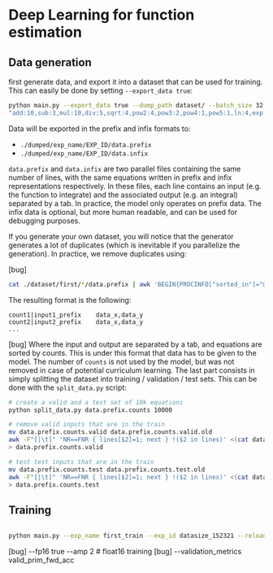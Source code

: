 # Deep Learning for function estimation


## Data generation

first generate data, and export it into a dataset that can be used for training. This can easily be done by setting `--export_data true`:
```bash
python main.py --export_data true --dump_path dataset/ --batch_size 32 --cpu true --exp_name first --num_workers 1 --env_base_seed -1  --n_variables 1 --leaf_probs "0.75,0.25,0" --max_ops 5 --max_int 5 --positive true --max_len 64 --epoch_size 10 --max_epoch 10 --operators "add:10,sub:3,mul:10,pow2:4,pow3:2,pow4:1,pow5:1,exp:4,sin:4,cos:4,tan:4"
"add:10,sub:3,mul:10,div:5,sqrt:4,pow2:4,pow3:2,pow4:1,pow5:1,ln:4,exp:4,sin:4,cos:4,tan:4,asin:1,acos:1,atan:1,sinh:1,cosh:1,tanh:1,asinh:1,acosh:1,atanh:1"
```

Data will be exported in the prefix and infix formats to:
- `./dumped/exp_name/EXP_ID/data.prefix`
- `./dumped/exp_name/EXP_ID/data.infix`

`data.prefix` and `data.infix` are two parallel files containing the same number of lines, with the same equations written in prefix and infix representations respectively. In these files, each line contains an input (e.g. the function to integrate) and the associated output (e.g. an integral) separated by a tab. In practice, the model only operates on prefix data. The infix data is optional, but more human readable, and can be used for debugging purposes.

If you generate your own dataset, you will notice that the generator generates a lot of duplicates (which is inevitable if you parallelize the generation). In practice, we remove duplicates using:

[bug]
```bash
cat ./dataset/first/*/data.prefix | awk 'BEGIN{PROCINFO["sorted_in"]="@val_num_desc"}{c[$0]++}END{for (i in c) printf("%i|%s\n",c[i],i)}' > data.prefix.counts

```

The resulting format is the following:
```
count1|input1_prefix    data_x,data_y
count2|input2_prefix    data_x,data_y
...
```
[bug]
Where the input and output are separated by a tab, and equations are sorted by counts. This is under this format that data has to be given to the model. The number of `counts` is not used by the model, but was not removed in case of potential curriculum learning. The last part consists in simply splitting the dataset into training / validation / test sets. This can be done with the `split_data.py` script:

```bash
# create a valid and a test set of 10k equations
python split_data.py data.prefix.counts 10000

# remove valid inputs that are in the train
mv data.prefix.counts.valid data.prefix.counts.valid.old
awk -F"[|\t]" 'NR==FNR { lines[$2]=1; next } !($2 in lines)' <(cat data.prefix.counts.train) data.prefix.counts.valid.old \
> data.prefix.counts.valid

# test test inputs that are in the train
mv data.prefix.counts.test data.prefix.counts.test.old
awk -F"[|\t]" 'NR==FNR { lines[$2]=1; next } !($2 in lines)' <(cat data.prefix.counts.train) data.prefix.counts.test.old \
> data.prefix.counts.test
```


## Training

```bash

python main.py --exp_name first_train --exp_id datasize_152321 --reload_data "data.prefix.counts.train,data.prefix.counts.valid,data.prefix.counts.test" --reload_size 152321 --token_size 64 --emb_dim 256 --n_enc_layers 6 --n_dec_layers 6 --n_heads 8 --optimizer "adam,lr=0.0001"  --batch_size 32 --epoch_size 4000 --save_periodic 500 --cpu true


```

[bug] --fp16 true --amp 2     # float16 training
[bug] --validation_metrics valid_prim_fwd_acc 



